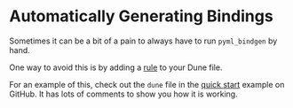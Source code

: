 # Automatically Generating Bindings

Sometimes it can be a bit of a pain to always have to run `pyml_bindgen` by hand.

One way to avoid this is by adding a [rule](https://dune.readthedocs.io/en/stable/dune-files.html#rule) to your Dune file.

For an example of this, check out the `dune` file in the [quick start](https://github.com/mooreryan/ocaml_python_bindgen/tree/main/examples/quick_start) example on GitHub.  It has lots of comments to show you how it is working.
